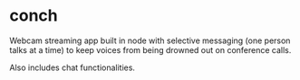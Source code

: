 # conch
Webcam streaming app built in node with selective messaging (one person talks at a time) to keep voices from being drowned out on conference calls.

Also includes chat functionalities.
